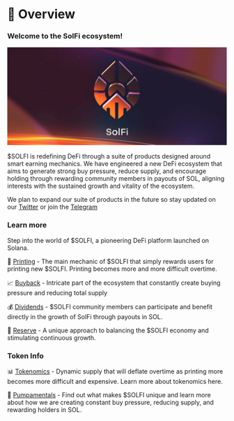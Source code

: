 # 📖 Overview

### Welcome to the SolFi ecosystem!

![Welcome to the SolFi ecosystem!](./images/02.png)

$SOLFI is redefining DeFi through a suite of products designed around smart earning mechanics. We have engineered a new DeFi ecosystem that aims to generate strong buy pressure, reduce supply, and encourage holding through rewarding community members in payouts of SOL, aligning interests with the sustained growth and vitality of the ecosystem. 

We plan to expand our suite of products in the future so stay updated on our [Twitter](https://twitter.com/sol_fi_io) or join the [Telegram](https://t.me/sol_fi_io)


### Learn more
Step into the world of $SOLFI, a pioneering DeFi platform launched on Solana. 

<span>💸</span> [Printing](printing.md) - The main mechanic of $SOLFI that simply rewards users for printing new $SOLFI. Printing becomes more and more difficult overtime.

<span>📈</span> [Buyback](buyback.md) - Intricate part of the ecosystem that constantly create buying pressure and reducing total supply

<span>💰</span> [Dividends](dividends.md) - $SOLFI community members can participate and benefit directly in the growth of SolFi through payouts in SOL.

<span>🏦</span> [Reserve](reserve.md) - A unique approach to balancing the $SOLFI economy and stimulating continuous growth.

### Token Info

<span>📊</span> [Tokenomics](tokenomics.md) - Dynamic supply that will deflate overtime as printing more becomes more difficult and expensive. Learn more about tokenomics here.

<span>🦾</span> [Pumpamentals](pumpamentals.md) - Find out what makes $SOLFI unique and learn more about how we are creating constant buy pressure, reducing supply, and rewarding holders in SOL.
